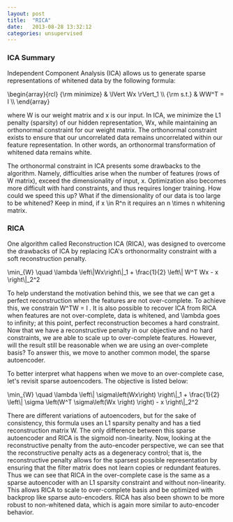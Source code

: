 ```yaml
---
layout: post
title:  "RICA"
date:   2013-08-28 13:32:12
categories: unsupervised
---
```


### ICA Summary ###

Independent Component Analysis (ICA) allows us to generate sparse representations of whitened data by the following formula: 

<m>
\begin{array}{rcl}
     {\rm minimize} &amp; \lVert Wx \rVert_1  \\
     {\rm s.t.}     &amp; WW^T = I \\
\end{array} 
</m>

where <m>W</m> is our weight matrix and <m>x</m> is our input. 
In ICA, we minimize the L1 penalty (sparsity) of our hidden representation, <m>Wx</m>, while maintaining an orthonormal constraint for our weight matrix. The orthonormal constraint exists to ensure that our uncorrelated data remains uncorrelated within our feature representation. In other words, an orthonormal transformation of whitened data remains white. 

The orthonormal constraint in ICA presents some drawbacks to the algorithm. Namely, difficulties arise when the number of features (rows of <m>W</m> matrix), exceed the dimensionality of input, <m>x</m>. Optimization also becomes more difficult with hard constraints, and thus requires longer training. How could we speed this up? What if the dimensionality of our data is too large to be whitened? Keep in mind, if <m>x \in R^n</m> it requires an <m> n \times n </m> whitening matrix.

### RICA ###
One algorithm called Reconstruction ICA (RICA), was designed to overcome the drawbacks of ICA by replacing ICA's orthonormality constraint with a soft reconstruction penalty.

<m>
\min_{W} \quad \lambda \left\|Wx\right\|_1  + \frac{1}{2} \left\| W^T Wx - x \right\|_2^2
</m>

To help understand the motivation behind this, we see that we can get a perfect reconstruction when the features are not over-complete. To achieve this, we constrain <m>W^TW = I </m>. It is also possible to recover ICA from RICA when features are not over-complete, data is whitened, and <m>\lambda</m> goes to infinity; at this point, perfect reconstruction becomes a hard constraint. Now that we have a reconstructive penalty in our objective and no hard constraints, we are able to scale up to over-complete features. However, will the result still be reasonable when we are using an over-complete basis? To answer this, we move to another common model, the sparse autoencoder.

To better interpret what happens when we move to an over-complete case, let's revisit sparse autoencoders. The objective is listed below:

<m>
\min_{W} \quad \lambda \left\|  \sigma\left(Wx\right) \right\|_1 + \frac{1}{2} \left\| \sigma \left(W^T \sigma\left(Wx \right) \right) - x \right\|_2^2
</m>

There are different variations of autoencoders, but for the sake of consistency, this formula uses an L1 sparsity penalty and has a tied reconstruction matrix <m>W</m>. The only difference between this sparse autoencoder and RICA is the sigmoid non-linearity. Now, looking at the reconstructive penalty from the auto-encoder perspective, we can see that the reconstructive penalty acts as a degeneracy control; that is, the reconstructive penalty allows for the sparsest possible representation by ensuring that the filter matrix does not learn copies or redundant features. Thus we can see that RICA in the over-complete case is the same as a sparse autoencoder with an L1 sparsity constraint and without non-linearity. This allows RICA to scale to over-complete basis and be optimized with backprop like sparse auto-encoders. RICA has also been shown to be more robust to non-whitened data, which is again more similar to auto-encoder behavior.
